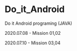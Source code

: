 # Do_it_Android
Do it Android programing (JAVA)

2020.07.08 - Mission 01,02

2020.07.10 - Mission 03,04
